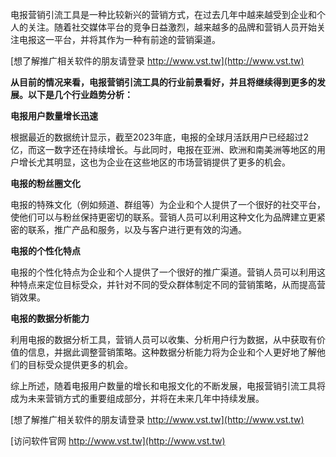 电报营销引流工具是一种比较新兴的营销方式，在过去几年中越来越受到企业和个人的关注。随着社交媒体平台的竞争日益激烈，越来越多的品牌和营销人员开始关注电报这一平台，并将其作为一种有前途的营销渠道。

[想了解推广相关软件的朋友请登录 http://www.vst.tw](http://www.vst.tw)

**从目前的情况来看，电报营销引流工具的行业前景看好，并且将继续得到更多的发展。以下是几个行业趋势分析：**

**电报用户数量增长迅速**

根据最近的数据统计显示，截至2023年底，电报的全球月活跃用户已经超过2亿，而这一数字还在持续增长。与此同时，电报在亚洲、欧洲和南美洲等地区的用户增长尤其明显，这也为企业在这些地区的市场营销提供了更多的机会。

**电报的粉丝圈文化**

电报的特殊文化（例如频道、群组等）为企业和个人提供了一个很好的社交平台，使他们可以与粉丝保持更密切的联系。营销人员可以利用这种文化为品牌建立更紧密的联系，推广产品和服务，以及与客户进行更有效的沟通。

**电报的个性化特点**

电报的个性化特点为企业和个人提供了一个很好的推广渠道。营销人员可以利用这种特点来定位目标受众，并针对不同的受众群体制定不同的营销策略，从而提高营销效果。

**电报的数据分析能力**

利用电报的数据分析工具，营销人员可以收集、分析用户行为数据，从中获取有价值的信息，并据此调整营销策略。这种数据分析能力将为企业和个人更好地了解他们的目标受众提供更多的机会。

综上所述，随着电报用户数量的增长和电报文化的不断发展，电报营销引流工具将成为未来营销方式的重要组成部分，并将在未来几年中持续发展。

[想了解推广相关软件的朋友请登录 http://www.vst.tw](http://www.vst.tw)


[访问软件官网 http://www.vst.tw](http://www.vst.tw)
